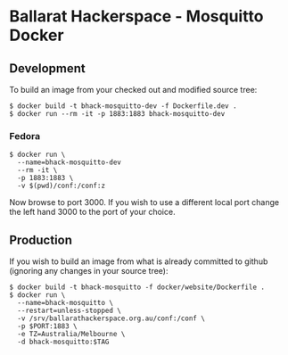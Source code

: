 # Ballarat Hackerspace - Mosquitto Docker

## Development

To build an image from your checked out and modified source tree:

```
$ docker build -t bhack-mosquitto-dev -f Dockerfile.dev .
$ docker run --rm -it -p 1883:1883 bhack-mosquitto-dev
```

### Fedora

```
$ docker run \
  --name=bhack-mosquitto-dev
  --rm -it \
  -p 1883:1883 \
  -v $(pwd)/conf:/conf:z
```

Now browse to port 3000. If you wish to use a different local port change the
left hand 3000 to the port of your choice.


## Production

If you wish to build an image from what is already committed to github
(ignoring any changes in your source tree):

```
$ docker build -t bhack-mosquitto -f docker/website/Dockerfile .
$ docker run \
  --name=bhack-mosquitto \
  --restart=unless-stopped \
  -v /srv/ballarathackerspace.org.au/conf:/conf \
  -p $PORT:1883 \
  -e TZ=Australia/Melbourne \
  -d bhack-mosquitto:$TAG
```
